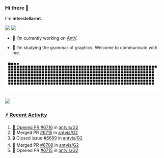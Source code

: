 ### Hi there 👋

I'm **interstellarmt**.

[![](https://img.shields.io/endpoint?url=https://awards.antv.vision/interstellarmt-g2-contributor.json)](https://github.com/antvis/g2)
[![](https://img.shields.io/endpoint?url=https://awards.antv.vision/interstellarmt-gpt-vis-contributor.json)](https://github.com/antvis/gpt-vis)

- 🔭 I’m currently working on [AntV](https://github.com/antvis).

- 📖 I’m studying the grammar of graphics. Welcome to communicate with me.

![](https://raw.githubusercontent.com/interstellarmt/interstellarmt/refs/heads/output/github-contribution-grid-snake.svg)
<div>
  <a href="https://github.com/interstellarmt">
  <img height="180em" src="https://github-readme-stats-eight-theta.vercel.app/api?username=interstellarmt&show_icons=true&include_all_commits=true&count_private=true&theme=tokyonight"/>
</div>
    
### :zap: Recent Activity

<!--START_SECTION:activity-->
1. 💪 Opened PR [#6716](https://github.com/antvis/G2/pull/6716) in [antvis/G2](https://github.com/antvis/G2)
2. 🎉 Merged PR [#6715](https://github.com/antvis/G2/pull/6715) in [antvis/G2](https://github.com/antvis/G2)
3. 🔒 Closed issue [#6699](https://github.com/antvis/G2/issues/6699) in [antvis/G2](https://github.com/antvis/G2)
4. 🎉 Merged PR [#6708](https://github.com/antvis/G2/pull/6708) in [antvis/G2](https://github.com/antvis/G2)
5. 💪 Opened PR [#6715](https://github.com/antvis/G2/pull/6715) in [antvis/G2](https://github.com/antvis/G2)
<!--END_SECTION:activity-->

